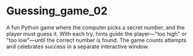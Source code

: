 # Guessing_game_02
A fun Python game where the computer picks a secret number, and the player must guess it. With each try, hints guide the player—"too high" or "too low"—until the correct number is found. The game counts attempts and celebrates success in a separate interactive window.
